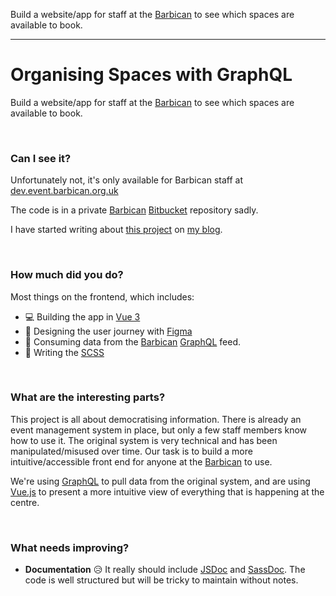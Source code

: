 Build a website/app for staff at the [Barbican](https://barbican.org.uk) to see which spaces are available to book.

---

# Organising Spaces with GraphQL

Build a website/app for staff at the [Barbican](https://barbican.org.uk) to see which spaces are available to book.

<br>

### Can I see it?

Unfortunately not, it's only available for Barbican staff at [dev.event.barbican.org.uk](https://dev.event.barbican.org.uk)

The code is in a private [Barbican](https://barbican.org.uk) [Bitbucket](https://bitbucket.org) repository sadly.

I have started writing about [this project](https://blog.paul.ly/organising-spaces-with-graphql-1) on [my blog](https://blog.paul.ly).

<br>

### How much did you do?

Most things on the frontend, which includes:

- 💻 Building the app in [Vue 3](https://vuejs.org)
- 🎨 Designing the user journey with [Figma](https://figma.com)
- 💾 Consuming data from the [Barbican](https://barbican.org.uk) [GraphQL](https://graphql.org) feed.
- 📝 Writing the [SCSS](https://sass-lang.com)

<br>

### What are the interesting parts?

This project is all about democratising information. There is already an event management system in place, but only a few staff members know how to use it. The original system is very technical and has been manipulated/misused over time. Our task is to build a more intuitive/accessible front end for anyone at the [Barbican](https://barbican.org.uk) to use.

We're using [GraphQL](https://graphql.org) to pull data from the original system, and are using [Vue.js](https://vuejs.org) to present a more intuitive view of everything that is happening at the centre.

<br>

### What needs improving?

- **Documentation** 😥 It really should include [JSDoc](https://jsdoc.app) and [SassDoc](https://sassdoc.com). The code is well structured but will be tricky to maintain without notes.
